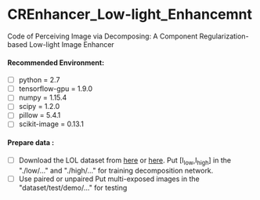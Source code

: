 # CREnhancer_Low-light_Enhancemnt
Code of Perceiving Image via Decomposing: A Component Regularization-based Low-light Image Enhancer

#### Recommended Environment:<br>
 - [ ] python = 2.7
 - [ ] tensorflow-gpu = 1.9.0
 - [ ] numpy = 1.15.4
 - [ ] scipy = 1.2.0
 - [ ] pillow = 5.4.1
 - [ ] scikit-image = 0.13.1
 
 #### Prepare data :<br>
- [ ] Download the LOL dataset from [here](https://daooshee.github.io/BMVC2018website/) or [here](https://drive.google.com/open?id=1-MaOVG7ylOkmGv1K4HWWcrai01i_FeDK). Put [I<sub>low</sub>,I<sub>high</sub>] in the "./low/..." and "./high/..." for training decomposition network.
- [ ] Use paired or unpaired Put multi-exposed images in the "dataset/test/demo/..." for testing
